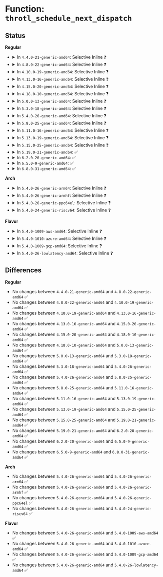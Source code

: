 # Function: <code>throtl_schedule_next_dispatch</code>

## Status
<b>Regular</b>
<ul>
<li>
<details>
<summary>In <code>4.4.0-21-generic-amd64</code>: Selective Inline ❓</summary>

```c
bool throtl_schedule_next_dispatch(struct throtl_service_queue * sq, bool force)
```

```json
{
  "name": "throtl_schedule_next_dispatch",
  "collision_type": "Unique Static",
  "inline_type": "Selective",
  "funcs": [
    {
      "addr": 18446744071582883600,
      "name": "throtl_schedule_next_dispatch",
      "external": false,
      "loc": "block/blk-throttle.c:531",
      "file": "block/blk-throttle.c",
      "inline": "not declared, inlined",
      "caller_inline": [],
      "caller_func": [
        "block/blk-throttle.c:tg_conf_updated",
        "block/blk-throttle.c:throtl_pending_timer_fn",
        "block/blk-throttle.c:throtl_pending_timer_fn",
        "block/blk-throttle.c:blk_throtl_bio"
      ]
    }
  ],
  "symbols": [
    {
      "addr": 18446744071582883600,
      "name": "throtl_schedule_next_dispatch",
      "section": ".text",
      "bind": "STB_LOCAL",
      "size": 102
    }
  ]
}
```
</details>
</li>
<li>
<details>
<summary>In <code>4.8.0-22-generic-amd64</code>: Selective Inline ❓</summary>

```c
bool throtl_schedule_next_dispatch(struct throtl_service_queue * sq, bool force)
```

```json
{
  "name": "throtl_schedule_next_dispatch",
  "collision_type": "Unique Static",
  "inline_type": "Selective",
  "funcs": [
    {
      "addr": 18446744071583169616,
      "name": "throtl_schedule_next_dispatch",
      "external": false,
      "loc": "block/blk-throttle.c:525",
      "file": "block/blk-throttle.c",
      "inline": "not declared, inlined",
      "caller_inline": [],
      "caller_func": [
        "block/blk-throttle.c:blk_throtl_bio",
        "block/blk-throttle.c:tg_conf_updated",
        "block/blk-throttle.c:throtl_pending_timer_fn",
        "block/blk-throttle.c:throtl_pending_timer_fn"
      ]
    }
  ],
  "symbols": [
    {
      "addr": 18446744071583169616,
      "name": "throtl_schedule_next_dispatch",
      "section": ".text",
      "bind": "STB_LOCAL",
      "size": 102
    }
  ]
}
```
</details>
</li>
<li>
<details>
<summary>In <code>4.10.0-19-generic-amd64</code>: Selective Inline ❓</summary>

```c
bool throtl_schedule_next_dispatch(struct throtl_service_queue * sq, bool force)
```

```json
{
  "name": "throtl_schedule_next_dispatch",
  "collision_type": "Unique Static",
  "inline_type": "Selective",
  "funcs": [
    {
      "addr": 18446744071583284192,
      "name": "throtl_schedule_next_dispatch",
      "external": false,
      "loc": "block/blk-throttle.c:525",
      "file": "block/blk-throttle.c",
      "inline": "not declared, inlined",
      "caller_inline": [],
      "caller_func": [
        "block/blk-throttle.c:blk_throtl_bio",
        "block/blk-throttle.c:tg_conf_updated",
        "block/blk-throttle.c:throtl_pending_timer_fn",
        "block/blk-throttle.c:throtl_pending_timer_fn"
      ]
    }
  ],
  "symbols": [
    {
      "addr": 18446744071583284192,
      "name": "throtl_schedule_next_dispatch",
      "section": ".text",
      "bind": "STB_LOCAL",
      "size": 102
    }
  ]
}
```
</details>
</li>
<li>
<details>
<summary>In <code>4.13.0-16-generic-amd64</code>: Selective Inline ❓</summary>

```c
bool throtl_schedule_next_dispatch(struct throtl_service_queue * sq, bool force)
```

```json
{
  "name": "throtl_schedule_next_dispatch",
  "collision_type": "Unique Static",
  "inline_type": "Selective",
  "funcs": [
    {
      "addr": 18446744071583342368,
      "name": "throtl_schedule_next_dispatch",
      "external": false,
      "loc": "block/blk-throttle.c:751",
      "file": "block/blk-throttle.c",
      "inline": "not declared, inlined",
      "caller_inline": [],
      "caller_func": [
        "block/blk-throttle.c:blk_throtl_bio",
        "block/blk-throttle.c:throtl_upgrade_state",
        "block/blk-throttle.c:throtl_upgrade_state",
        "block/blk-throttle.c:tg_conf_updated",
        "block/blk-throttle.c:throtl_pending_timer_fn",
        "block/blk-throttle.c:throtl_pending_timer_fn"
      ]
    }
  ],
  "symbols": [
    {
      "addr": 18446744071583342368,
      "name": "throtl_schedule_next_dispatch",
      "section": ".text",
      "bind": "STB_LOCAL",
      "size": 101
    }
  ]
}
```
</details>
</li>
<li>
<details>
<summary>In <code>4.15.0-20-generic-amd64</code>: Selective Inline ❓</summary>

```c
bool throtl_schedule_next_dispatch(struct throtl_service_queue * sq, bool force)
```

```json
{
  "name": "throtl_schedule_next_dispatch",
  "collision_type": "Unique Static",
  "inline_type": "Selective",
  "funcs": [
    {
      "addr": 18446744071583521296,
      "name": "throtl_schedule_next_dispatch",
      "external": false,
      "loc": "block/blk-throttle.c:749",
      "file": "block/blk-throttle.c",
      "inline": "not declared, inlined",
      "caller_inline": [],
      "caller_func": [
        "block/blk-throttle.c:blk_throtl_bio",
        "block/blk-throttle.c:throtl_upgrade_state",
        "block/blk-throttle.c:throtl_upgrade_state",
        "block/blk-throttle.c:tg_conf_updated",
        "block/blk-throttle.c:throtl_pending_timer_fn",
        "block/blk-throttle.c:throtl_pending_timer_fn"
      ]
    }
  ],
  "symbols": [
    {
      "addr": 18446744071583521296,
      "name": "throtl_schedule_next_dispatch",
      "section": ".text",
      "bind": "STB_LOCAL",
      "size": 441
    }
  ]
}
```
</details>
</li>
<li>
<details>
<summary>In <code>4.18.0-10-generic-amd64</code>: Selective Inline ❓</summary>

```c
bool throtl_schedule_next_dispatch(struct throtl_service_queue * sq, bool force)
```

```json
{
  "name": "throtl_schedule_next_dispatch",
  "collision_type": "Unique Static",
  "inline_type": "Selective",
  "funcs": [
    {
      "addr": 18446744071583735632,
      "name": "throtl_schedule_next_dispatch",
      "external": false,
      "loc": "block/blk-throttle.c:747",
      "file": "block/blk-throttle.c",
      "inline": "not declared, inlined",
      "caller_inline": [],
      "caller_func": [
        "block/blk-throttle.c:blk_throtl_bio",
        "block/blk-throttle.c:throtl_upgrade_state",
        "block/blk-throttle.c:throtl_upgrade_state",
        "block/blk-throttle.c:tg_conf_updated",
        "block/blk-throttle.c:throtl_pending_timer_fn",
        "block/blk-throttle.c:throtl_pending_timer_fn"
      ]
    }
  ],
  "symbols": [
    {
      "addr": 18446744071583735632,
      "name": "throtl_schedule_next_dispatch",
      "section": ".text",
      "bind": "STB_LOCAL",
      "size": 390
    }
  ]
}
```
</details>
</li>
<li>
<details>
<summary>In <code>5.0.0-13-generic-amd64</code>: Selective Inline ❓</summary>

```c
bool throtl_schedule_next_dispatch(struct throtl_service_queue * sq, bool force)
```

```json
{
  "name": "throtl_schedule_next_dispatch",
  "collision_type": "Unique Static",
  "inline_type": "Selective",
  "funcs": [
    {
      "addr": 18446744071583843200,
      "name": "throtl_schedule_next_dispatch",
      "external": false,
      "loc": "block/blk-throttle.c:738",
      "file": "block/blk-throttle.c",
      "inline": "not declared, inlined",
      "caller_inline": [],
      "caller_func": [
        "block/blk-throttle.c:blk_throtl_bio",
        "block/blk-throttle.c:throtl_upgrade_state",
        "block/blk-throttle.c:throtl_upgrade_state",
        "block/blk-throttle.c:tg_conf_updated",
        "block/blk-throttle.c:throtl_pending_timer_fn",
        "block/blk-throttle.c:throtl_pending_timer_fn"
      ]
    }
  ],
  "symbols": [
    {
      "addr": 18446744071583843200,
      "name": "throtl_schedule_next_dispatch",
      "section": ".text",
      "bind": "STB_LOCAL",
      "size": 420
    }
  ]
}
```
</details>
</li>
<li>
<details>
<summary>In <code>5.3.0-18-generic-amd64</code>: Selective Inline ❓</summary>

```c
bool throtl_schedule_next_dispatch(struct throtl_service_queue * sq, bool force)
```

```json
{
  "name": "throtl_schedule_next_dispatch",
  "collision_type": "Unique Static",
  "inline_type": "Selective",
  "funcs": [
    {
      "addr": 18446744071584033616,
      "name": "throtl_schedule_next_dispatch",
      "external": false,
      "loc": "block/blk-throttle.c:738",
      "file": "block/blk-throttle.c",
      "inline": "not declared, inlined",
      "caller_inline": [],
      "caller_func": [
        "block/blk-throttle.c:blk_throtl_bio",
        "block/blk-throttle.c:throtl_upgrade_state",
        "block/blk-throttle.c:throtl_upgrade_state",
        "block/blk-throttle.c:tg_conf_updated",
        "block/blk-throttle.c:throtl_pending_timer_fn",
        "block/blk-throttle.c:throtl_pending_timer_fn"
      ]
    }
  ],
  "symbols": [
    {
      "addr": 18446744071584033616,
      "name": "throtl_schedule_next_dispatch",
      "section": ".text",
      "bind": "STB_LOCAL",
      "size": 420
    }
  ]
}
```
</details>
</li>
<li>
<details>
<summary>In <code>5.4.0-26-generic-amd64</code>: Selective Inline ❓</summary>

```c
bool throtl_schedule_next_dispatch(struct throtl_service_queue * sq, bool force)
```

```json
{
  "name": "throtl_schedule_next_dispatch",
  "collision_type": "Unique Static",
  "inline_type": "Selective",
  "funcs": [
    {
      "addr": 18446744071584137424,
      "name": "throtl_schedule_next_dispatch",
      "external": false,
      "loc": "block/blk-throttle.c:740",
      "file": "block/blk-throttle.c",
      "inline": "not declared, inlined",
      "caller_inline": [],
      "caller_func": [
        "block/blk-throttle.c:blk_throtl_bio",
        "block/blk-throttle.c:throtl_upgrade_state",
        "block/blk-throttle.c:throtl_upgrade_state",
        "block/blk-throttle.c:tg_conf_updated",
        "block/blk-throttle.c:throtl_pending_timer_fn",
        "block/blk-throttle.c:throtl_pending_timer_fn"
      ]
    }
  ],
  "symbols": [
    {
      "addr": 18446744071584137424,
      "name": "throtl_schedule_next_dispatch",
      "section": ".text",
      "bind": "STB_LOCAL",
      "size": 460
    }
  ]
}
```
</details>
</li>
<li>
<details>
<summary>In <code>5.8.0-25-generic-amd64</code>: Selective Inline ❓</summary>

```c
bool throtl_schedule_next_dispatch(struct throtl_service_queue * sq, bool force)
```

```json
{
  "name": "throtl_schedule_next_dispatch",
  "collision_type": "Unique Static",
  "inline_type": "Selective",
  "funcs": [
    {
      "addr": 18446744071584536656,
      "name": "throtl_schedule_next_dispatch",
      "external": false,
      "loc": "block/blk-throttle.c:758",
      "file": "block/blk-throttle.c",
      "inline": "not declared, inlined",
      "caller_inline": [],
      "caller_func": [
        "block/blk-throttle.c:blk_throtl_bio",
        "block/blk-throttle.c:throtl_upgrade_state",
        "block/blk-throttle.c:throtl_upgrade_state",
        "block/blk-throttle.c:tg_conf_updated",
        "block/blk-throttle.c:throtl_pending_timer_fn",
        "block/blk-throttle.c:throtl_pending_timer_fn"
      ]
    }
  ],
  "symbols": [
    {
      "addr": 18446744071584536656,
      "name": "throtl_schedule_next_dispatch",
      "section": ".text",
      "bind": "STB_LOCAL",
      "size": 96
    }
  ]
}
```
</details>
</li>
<li>
<details>
<summary>In <code>5.11.0-16-generic-amd64</code>: Selective Inline ❓</summary>

```c
bool throtl_schedule_next_dispatch(struct throtl_service_queue * sq, bool force)
```

```json
{
  "name": "throtl_schedule_next_dispatch",
  "collision_type": "Unique Static",
  "inline_type": "Selective",
  "funcs": [
    {
      "addr": 18446744071584646736,
      "name": "throtl_schedule_next_dispatch",
      "external": false,
      "loc": "block/blk-throttle.c:755",
      "file": "block/blk-throttle.c",
      "inline": "not declared, inlined",
      "caller_inline": [],
      "caller_func": [
        "block/blk-throttle.c:blk_throtl_bio",
        "block/blk-throttle.c:throtl_upgrade_state",
        "block/blk-throttle.c:throtl_upgrade_state",
        "block/blk-throttle.c:tg_conf_updated",
        "block/blk-throttle.c:throtl_pending_timer_fn",
        "block/blk-throttle.c:throtl_pending_timer_fn"
      ]
    }
  ],
  "symbols": [
    {
      "addr": 18446744071584646736,
      "name": "throtl_schedule_next_dispatch",
      "section": ".text",
      "bind": "STB_LOCAL",
      "size": 96
    }
  ]
}
```
</details>
</li>
<li>
<details>
<summary>In <code>5.13.0-19-generic-amd64</code>: Selective Inline ❓</summary>

```c
bool throtl_schedule_next_dispatch(struct throtl_service_queue * sq, bool force)
```

```json
{
  "name": "throtl_schedule_next_dispatch",
  "collision_type": "Unique Static",
  "inline_type": "Selective",
  "funcs": [
    {
      "addr": 18446744071584674464,
      "name": "throtl_schedule_next_dispatch",
      "external": false,
      "loc": "block/blk-throttle.c:755",
      "file": "block/blk-throttle.c",
      "inline": "not declared, inlined",
      "caller_inline": [],
      "caller_func": [
        "block/blk-throttle.c:blk_throtl_bio",
        "block/blk-throttle.c:throtl_upgrade_state",
        "block/blk-throttle.c:throtl_upgrade_state",
        "block/blk-throttle.c:tg_conf_updated",
        "block/blk-throttle.c:throtl_pending_timer_fn",
        "block/blk-throttle.c:throtl_pending_timer_fn"
      ]
    }
  ],
  "symbols": [
    {
      "addr": 18446744071584674464,
      "name": "throtl_schedule_next_dispatch",
      "section": ".text",
      "bind": "STB_LOCAL",
      "size": 96
    }
  ]
}
```
</details>
</li>
<li>
<details>
<summary>In <code>5.15.0-25-generic-amd64</code>: Selective Inline ❓</summary>

```c
bool throtl_schedule_next_dispatch(struct throtl_service_queue * sq, bool force)
```

```json
{
  "name": "throtl_schedule_next_dispatch",
  "collision_type": "Unique Static",
  "inline_type": "Selective",
  "funcs": [
    {
      "addr": 18446744071585092912,
      "name": "throtl_schedule_next_dispatch",
      "external": false,
      "loc": "block/blk-throttle.c:758",
      "file": "block/blk-throttle.c",
      "inline": "not declared, inlined",
      "caller_inline": [],
      "caller_func": [
        "block/blk-throttle.c:blk_throtl_bio",
        "block/blk-throttle.c:throtl_upgrade_state",
        "block/blk-throttle.c:throtl_upgrade_state",
        "block/blk-throttle.c:tg_conf_updated",
        "block/blk-throttle.c:throtl_pending_timer_fn",
        "block/blk-throttle.c:throtl_pending_timer_fn"
      ]
    }
  ],
  "symbols": [
    {
      "addr": 18446744071585092912,
      "name": "throtl_schedule_next_dispatch",
      "section": ".text",
      "bind": "STB_LOCAL",
      "size": 96
    }
  ]
}
```
</details>
</li>
<li>
<details>
<summary>In <code>5.19.0-21-generic-amd64</code>: ✅</summary>

```c
bool throtl_schedule_next_dispatch(struct throtl_service_queue * sq, bool force)
```

```json
{
  "name": "throtl_schedule_next_dispatch",
  "collision_type": "Unique Static",
  "inline_type": "No",
  "funcs": [
    {
      "addr": 18446744071585819664,
      "name": "throtl_schedule_next_dispatch",
      "external": false,
      "loc": "block/blk-throttle.c:618",
      "file": "block/blk-throttle.c",
      "inline": "seen, unknown",
      "caller_inline": [],
      "caller_func": [
        "block/blk-throttle.c:__blk_throtl_bio",
        "block/blk-throttle.c:throtl_upgrade_state",
        "block/blk-throttle.c:throtl_upgrade_state",
        "block/blk-throttle.c:tg_conf_updated",
        "block/blk-throttle.c:throtl_pending_timer_fn",
        "block/blk-throttle.c:throtl_pending_timer_fn"
      ]
    }
  ],
  "symbols": [
    {
      "addr": 18446744071585819664,
      "name": "throtl_schedule_next_dispatch",
      "section": ".text",
      "bind": "STB_LOCAL",
      "size": 140
    }
  ]
}
```
</details>
</li>
<li>
<details>
<summary>In <code>6.2.0-20-generic-amd64</code>: ✅</summary>

```c
bool throtl_schedule_next_dispatch(struct throtl_service_queue * sq, bool force)
```

```json
{
  "name": "throtl_schedule_next_dispatch",
  "collision_type": "Unique Static",
  "inline_type": "No",
  "funcs": [
    {
      "addr": 18446744071586601984,
      "name": "throtl_schedule_next_dispatch",
      "external": false,
      "loc": "block/blk-throttle.c:615",
      "file": "block/blk-throttle.c",
      "inline": "seen, unknown",
      "caller_inline": [],
      "caller_func": [
        "block/blk-throttle.c:__blk_throtl_bio",
        "block/blk-throttle.c:tg_conf_updated",
        "block/blk-throttle.c:throtl_pending_timer_fn",
        "block/blk-throttle.c:throtl_pending_timer_fn"
      ]
    }
  ],
  "symbols": [
    {
      "addr": 18446744071586601984,
      "name": "throtl_schedule_next_dispatch",
      "section": ".text",
      "bind": "STB_LOCAL",
      "size": 140
    }
  ]
}
```
</details>
</li>
<li>
<details>
<summary>In <code>6.5.0-9-generic-amd64</code>: ✅</summary>

```c
bool throtl_schedule_next_dispatch(struct throtl_service_queue * sq, bool force)
```

```json
{
  "name": "throtl_schedule_next_dispatch",
  "collision_type": "Unique Static",
  "inline_type": "No",
  "funcs": [
    {
      "addr": 18446744071586860240,
      "name": "throtl_schedule_next_dispatch",
      "external": false,
      "loc": "block/blk-throttle.c:614",
      "file": "block/blk-throttle.c",
      "inline": "seen, unknown",
      "caller_inline": [],
      "caller_func": [
        "block/blk-throttle.c:__blk_throtl_bio",
        "block/blk-throttle.c:tg_conf_updated",
        "block/blk-throttle.c:throtl_pending_timer_fn",
        "block/blk-throttle.c:throtl_pending_timer_fn",
        "block/blk-throttle.c:throtl_pending_timer_fn"
      ]
    }
  ],
  "symbols": [
    {
      "addr": 18446744071586860240,
      "name": "throtl_schedule_next_dispatch",
      "section": ".text",
      "bind": "STB_LOCAL",
      "size": 140
    }
  ]
}
```
</details>
</li>
<li>
<details>
<summary>In <code>6.8.0-31-generic-amd64</code>: ✅</summary>

```c
bool throtl_schedule_next_dispatch(struct throtl_service_queue * sq, bool force)
```

```json
{
  "name": "throtl_schedule_next_dispatch",
  "collision_type": "Unique Static",
  "inline_type": "No",
  "funcs": [
    {
      "addr": 18446744071587137696,
      "name": "throtl_schedule_next_dispatch",
      "external": false,
      "loc": "block/blk-throttle.c:614",
      "file": "block/blk-throttle.c",
      "inline": "seen, unknown",
      "caller_inline": [],
      "caller_func": [
        "block/blk-throttle.c:__blk_throtl_bio",
        "block/blk-throttle.c:tg_conf_updated",
        "block/blk-throttle.c:throtl_pending_timer_fn",
        "block/blk-throttle.c:throtl_pending_timer_fn",
        "block/blk-throttle.c:throtl_pending_timer_fn"
      ]
    }
  ],
  "symbols": [
    {
      "addr": 18446744071587137696,
      "name": "throtl_schedule_next_dispatch",
      "section": ".text",
      "bind": "STB_LOCAL",
      "size": 140
    }
  ]
}
```
</details>
</li>
</ul>
<b>Arch</b>
<ul>
<li>
<details>
<summary>In <code>5.4.0-26-generic-arm64</code>: Selective Inline ❓</summary>

```c
bool throtl_schedule_next_dispatch(struct throtl_service_queue * sq, bool force)
```

```json
{
  "name": "throtl_schedule_next_dispatch",
  "collision_type": "Unique Static",
  "inline_type": "Selective",
  "funcs": [
    {
      "addr": 18446603336495987872,
      "name": "throtl_schedule_next_dispatch",
      "external": false,
      "loc": "block/blk-throttle.c:740",
      "file": "block/blk-throttle.c",
      "inline": "not declared, inlined",
      "caller_inline": [],
      "caller_func": [
        "block/blk-throttle.c:blk_throtl_bio",
        "block/blk-throttle.c:throtl_upgrade_state",
        "block/blk-throttle.c:throtl_upgrade_state",
        "block/blk-throttle.c:tg_conf_updated",
        "block/blk-throttle.c:throtl_pending_timer_fn",
        "block/blk-throttle.c:throtl_pending_timer_fn"
      ]
    }
  ],
  "symbols": [
    {
      "addr": 18446603336495987872,
      "name": "throtl_schedule_next_dispatch",
      "section": ".text",
      "bind": "STB_LOCAL",
      "size": 456
    }
  ]
}
```
</details>
</li>
<li>
<details>
<summary>In <code>5.4.0-26-generic-armhf</code>: Selective Inline ❓</summary>

```c
bool throtl_schedule_next_dispatch(struct throtl_service_queue * sq, bool force)
```

```json
{
  "name": "throtl_schedule_next_dispatch",
  "collision_type": "Unique Static",
  "inline_type": "Selective",
  "funcs": [
    {
      "addr": 3229328284,
      "name": "throtl_schedule_next_dispatch",
      "external": false,
      "loc": "block/blk-throttle.c:740",
      "file": "block/blk-throttle.c",
      "inline": "not declared, inlined",
      "caller_inline": [],
      "caller_func": [
        "block/blk-throttle.c:blk_throtl_bio",
        "block/blk-throttle.c:throtl_upgrade_state",
        "block/blk-throttle.c:throtl_upgrade_state",
        "block/blk-throttle.c:tg_conf_updated",
        "block/blk-throttle.c:throtl_pending_timer_fn",
        "block/blk-throttle.c:throtl_pending_timer_fn"
      ]
    }
  ],
  "symbols": [
    {
      "addr": 3229328284,
      "name": "throtl_schedule_next_dispatch",
      "section": ".text",
      "bind": "STB_LOCAL",
      "size": 436
    }
  ]
}
```
</details>
</li>
<li>
<details>
<summary>In <code>5.4.0-26-generic-ppc64el</code>: Selective Inline ❓</summary>

```c
bool throtl_schedule_next_dispatch(struct throtl_service_queue * sq, bool force)
```

```json
{
  "name": "throtl_schedule_next_dispatch",
  "collision_type": "Unique Static",
  "inline_type": "Selective",
  "funcs": [
    {
      "addr": 13835058055290212912,
      "name": "throtl_schedule_next_dispatch",
      "external": false,
      "loc": "block/blk-throttle.c:740",
      "file": "block/blk-throttle.c",
      "inline": "not declared, inlined",
      "caller_inline": [],
      "caller_func": [
        "block/blk-throttle.c:blk_throtl_bio",
        "block/blk-throttle.c:throtl_upgrade_state",
        "block/blk-throttle.c:throtl_upgrade_state",
        "block/blk-throttle.c:tg_conf_updated",
        "block/blk-throttle.c:throtl_pending_timer_fn",
        "block/blk-throttle.c:throtl_pending_timer_fn"
      ]
    }
  ],
  "symbols": [
    {
      "addr": 13835058055290212912,
      "name": "throtl_schedule_next_dispatch",
      "section": ".text",
      "bind": "STB_LOCAL",
      "size": 648
    }
  ]
}
```
</details>
</li>
<li>
<details>
<summary>In <code>5.4.0-24-generic-riscv64</code>: Selective Inline ❓</summary>

```c
bool throtl_schedule_next_dispatch(struct throtl_service_queue * sq, bool force)
```

```json
{
  "name": "throtl_schedule_next_dispatch",
  "collision_type": "Unique Static",
  "inline_type": "Selective",
  "funcs": [
    {
      "addr": 18446743936275086162,
      "name": "throtl_schedule_next_dispatch",
      "external": false,
      "loc": "block/blk-throttle.c:740",
      "file": "block/blk-throttle.c",
      "inline": "not declared, inlined",
      "caller_inline": [],
      "caller_func": [
        "block/blk-throttle.c:blk_throtl_bio",
        "block/blk-throttle.c:throtl_upgrade_state",
        "block/blk-throttle.c:throtl_upgrade_state",
        "block/blk-throttle.c:tg_conf_updated",
        "block/blk-throttle.c:throtl_pending_timer_fn",
        "block/blk-throttle.c:throtl_pending_timer_fn"
      ]
    }
  ],
  "symbols": [
    {
      "addr": 18446743936275086162,
      "name": "throtl_schedule_next_dispatch",
      "section": ".text",
      "bind": "STB_LOCAL",
      "size": 400
    }
  ]
}
```
</details>
</li>
</ul>
<b>Flavor</b>
<ul>
<li>
<details>
<summary>In <code>5.4.0-1009-aws-amd64</code>: Selective Inline ❓</summary>

```c
bool throtl_schedule_next_dispatch(struct throtl_service_queue * sq, bool force)
```

```json
{
  "name": "throtl_schedule_next_dispatch",
  "collision_type": "Unique Static",
  "inline_type": "Selective",
  "funcs": [
    {
      "addr": 18446744071584106160,
      "name": "throtl_schedule_next_dispatch",
      "external": false,
      "loc": "block/blk-throttle.c:740",
      "file": "block/blk-throttle.c",
      "inline": "not declared, inlined",
      "caller_inline": [],
      "caller_func": [
        "block/blk-throttle.c:blk_throtl_bio",
        "block/blk-throttle.c:throtl_upgrade_state",
        "block/blk-throttle.c:throtl_upgrade_state",
        "block/blk-throttle.c:tg_conf_updated",
        "block/blk-throttle.c:throtl_pending_timer_fn",
        "block/blk-throttle.c:throtl_pending_timer_fn"
      ]
    }
  ],
  "symbols": [
    {
      "addr": 18446744071584106160,
      "name": "throtl_schedule_next_dispatch",
      "section": ".text",
      "bind": "STB_LOCAL",
      "size": 460
    }
  ]
}
```
</details>
</li>
<li>
<details>
<summary>In <code>5.4.0-1010-azure-amd64</code>: Selective Inline ❓</summary>

```c
bool throtl_schedule_next_dispatch(struct throtl_service_queue * sq, bool force)
```

```json
{
  "name": "throtl_schedule_next_dispatch",
  "collision_type": "Unique Static",
  "inline_type": "Selective",
  "funcs": [
    {
      "addr": 18446744071584041840,
      "name": "throtl_schedule_next_dispatch",
      "external": false,
      "loc": "block/blk-throttle.c:740",
      "file": "block/blk-throttle.c",
      "inline": "not declared, inlined",
      "caller_inline": [],
      "caller_func": [
        "block/blk-throttle.c:blk_throtl_bio",
        "block/blk-throttle.c:throtl_upgrade_state",
        "block/blk-throttle.c:throtl_upgrade_state",
        "block/blk-throttle.c:tg_conf_updated",
        "block/blk-throttle.c:throtl_pending_timer_fn",
        "block/blk-throttle.c:throtl_pending_timer_fn"
      ]
    }
  ],
  "symbols": [
    {
      "addr": 18446744071584041840,
      "name": "throtl_schedule_next_dispatch",
      "section": ".text",
      "bind": "STB_LOCAL",
      "size": 460
    }
  ]
}
```
</details>
</li>
<li>
<details>
<summary>In <code>5.4.0-1009-gcp-amd64</code>: Selective Inline ❓</summary>

```c
bool throtl_schedule_next_dispatch(struct throtl_service_queue * sq, bool force)
```

```json
{
  "name": "throtl_schedule_next_dispatch",
  "collision_type": "Unique Static",
  "inline_type": "Selective",
  "funcs": [
    {
      "addr": 18446744071584089920,
      "name": "throtl_schedule_next_dispatch",
      "external": false,
      "loc": "block/blk-throttle.c:740",
      "file": "block/blk-throttle.c",
      "inline": "not declared, inlined",
      "caller_inline": [],
      "caller_func": [
        "block/blk-throttle.c:blk_throtl_bio",
        "block/blk-throttle.c:throtl_upgrade_state",
        "block/blk-throttle.c:throtl_upgrade_state",
        "block/blk-throttle.c:tg_conf_updated",
        "block/blk-throttle.c:throtl_pending_timer_fn",
        "block/blk-throttle.c:throtl_pending_timer_fn"
      ]
    }
  ],
  "symbols": [
    {
      "addr": 18446744071584089920,
      "name": "throtl_schedule_next_dispatch",
      "section": ".text",
      "bind": "STB_LOCAL",
      "size": 460
    }
  ]
}
```
</details>
</li>
<li>
<details>
<summary>In <code>5.4.0-26-lowlatency-amd64</code>: Selective Inline ❓</summary>

```c
bool throtl_schedule_next_dispatch(struct throtl_service_queue * sq, bool force)
```

```json
{
  "name": "throtl_schedule_next_dispatch",
  "collision_type": "Unique Static",
  "inline_type": "Selective",
  "funcs": [
    {
      "addr": 18446744071584194368,
      "name": "throtl_schedule_next_dispatch",
      "external": false,
      "loc": "block/blk-throttle.c:740",
      "file": "block/blk-throttle.c",
      "inline": "not declared, inlined",
      "caller_inline": [],
      "caller_func": [
        "block/blk-throttle.c:blk_throtl_bio",
        "block/blk-throttle.c:throtl_upgrade_state",
        "block/blk-throttle.c:throtl_upgrade_state",
        "block/blk-throttle.c:tg_conf_updated",
        "block/blk-throttle.c:throtl_pending_timer_fn",
        "block/blk-throttle.c:throtl_pending_timer_fn"
      ]
    }
  ],
  "symbols": [
    {
      "addr": 18446744071584194368,
      "name": "throtl_schedule_next_dispatch",
      "section": ".text",
      "bind": "STB_LOCAL",
      "size": 505
    }
  ]
}
```
</details>
</li>
</ul>

## Differences
<b>Regular</b>
<ul>
<li>
No changes between <code>4.4.0-21-generic-amd64</code> and <code>4.8.0-22-generic-amd64</code> ✅
</li>
<li>
No changes between <code>4.8.0-22-generic-amd64</code> and <code>4.10.0-19-generic-amd64</code> ✅
</li>
<li>
No changes between <code>4.10.0-19-generic-amd64</code> and <code>4.13.0-16-generic-amd64</code> ✅
</li>
<li>
No changes between <code>4.13.0-16-generic-amd64</code> and <code>4.15.0-20-generic-amd64</code> ✅
</li>
<li>
No changes between <code>4.15.0-20-generic-amd64</code> and <code>4.18.0-10-generic-amd64</code> ✅
</li>
<li>
No changes between <code>4.18.0-10-generic-amd64</code> and <code>5.0.0-13-generic-amd64</code> ✅
</li>
<li>
No changes between <code>5.0.0-13-generic-amd64</code> and <code>5.3.0-18-generic-amd64</code> ✅
</li>
<li>
No changes between <code>5.3.0-18-generic-amd64</code> and <code>5.4.0-26-generic-amd64</code> ✅
</li>
<li>
No changes between <code>5.4.0-26-generic-amd64</code> and <code>5.8.0-25-generic-amd64</code> ✅
</li>
<li>
No changes between <code>5.8.0-25-generic-amd64</code> and <code>5.11.0-16-generic-amd64</code> ✅
</li>
<li>
No changes between <code>5.11.0-16-generic-amd64</code> and <code>5.13.0-19-generic-amd64</code> ✅
</li>
<li>
No changes between <code>5.13.0-19-generic-amd64</code> and <code>5.15.0-25-generic-amd64</code> ✅
</li>
<li>
No changes between <code>5.15.0-25-generic-amd64</code> and <code>5.19.0-21-generic-amd64</code> ✅
</li>
<li>
No changes between <code>5.19.0-21-generic-amd64</code> and <code>6.2.0-20-generic-amd64</code> ✅
</li>
<li>
No changes between <code>6.2.0-20-generic-amd64</code> and <code>6.5.0-9-generic-amd64</code> ✅
</li>
<li>
No changes between <code>6.5.0-9-generic-amd64</code> and <code>6.8.0-31-generic-amd64</code> ✅
</li>
</ul>
<b>Arch</b>
<ul>
<li>
No changes between <code>5.4.0-26-generic-amd64</code> and <code>5.4.0-26-generic-arm64</code> ✅
</li>
<li>
No changes between <code>5.4.0-26-generic-amd64</code> and <code>5.4.0-26-generic-armhf</code> ✅
</li>
<li>
No changes between <code>5.4.0-26-generic-amd64</code> and <code>5.4.0-26-generic-ppc64el</code> ✅
</li>
<li>
No changes between <code>5.4.0-26-generic-amd64</code> and <code>5.4.0-24-generic-riscv64</code> ✅
</li>
</ul>
<b>Flavor</b>
<ul>
<li>
No changes between <code>5.4.0-26-generic-amd64</code> and <code>5.4.0-1009-aws-amd64</code> ✅
</li>
<li>
No changes between <code>5.4.0-26-generic-amd64</code> and <code>5.4.0-1010-azure-amd64</code> ✅
</li>
<li>
No changes between <code>5.4.0-26-generic-amd64</code> and <code>5.4.0-1009-gcp-amd64</code> ✅
</li>
<li>
No changes between <code>5.4.0-26-generic-amd64</code> and <code>5.4.0-26-lowlatency-amd64</code> ✅
</li>
</ul>
